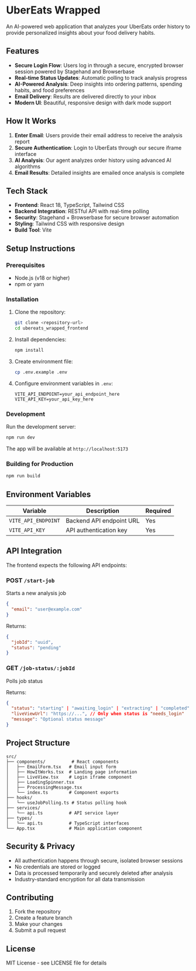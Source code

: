 # UberEats Wrapped

An AI-powered web application that analyzes your UberEats order history to provide personalized insights about your food delivery habits.

## Features

- **Secure Login Flow**: Users log in through a secure, encrypted browser session powered by Stagehand and Browserbase
- **Real-time Status Updates**: Automatic polling to track analysis progress
- **AI-Powered Analysis**: Deep insights into ordering patterns, spending habits, and food preferences
- **Email Delivery**: Results are delivered directly to your inbox
- **Modern UI**: Beautiful, responsive design with dark mode support

## How It Works

1. **Enter Email**: Users provide their email address to receive the analysis report
2. **Secure Authentication**: Login to UberEats through our secure iframe interface
3. **AI Analysis**: Our agent analyzes order history using advanced AI algorithms
4. **Email Results**: Detailed insights are emailed once analysis is complete

## Tech Stack

- **Frontend**: React 18, TypeScript, Tailwind CSS
- **Backend Integration**: RESTful API with real-time polling
- **Security**: Stagehand + Browserbase for secure browser automation
- **Styling**: Tailwind CSS with responsive design
- **Build Tool**: Vite

## Setup Instructions

### Prerequisites

- Node.js (v18 or higher)
- npm or yarn

### Installation

1. Clone the repository:
   ```bash
   git clone <repository-url>
   cd ubereats_wrapped_frontend
   ```

2. Install dependencies:
   ```bash
   npm install
   ```

3. Create environment file:
   ```bash
   cp .env.example .env
   ```

4. Configure environment variables in `.env`:
   ```
   VITE_API_ENDPOINT=your_api_endpoint_here
   VITE_API_KEY=your_api_key_here
   ```

### Development

Run the development server:
```bash
npm run dev
```

The app will be available at `http://localhost:5173`

### Building for Production

```bash
npm run build
```

## Environment Variables

| Variable | Description | Required |
|----------|-------------|----------|
| `VITE_API_ENDPOINT` | Backend API endpoint URL | Yes |
| `VITE_API_KEY` | API authentication key | Yes |

## API Integration

The frontend expects the following API endpoints:

### POST `/start-job`
Starts a new analysis job
```json
{
  "email": "user@example.com"
}
```

Returns:
```json
{
  "jobId": "uuid",
  "status": "pending"
}
```

### GET `/job-status/:jobId`
Polls job status

Returns:
```json
{
  "status": "starting" | "awaiting_login" | "extracting" | "completed" | "error",
  "liveViewUrl": "https://...", // Only when status is "needs_login"
  "message": "Optional status message"
}
```

## Project Structure

```
src/
├── components/          # React components
│   ├── EmailForm.tsx   # Email input form
│   ├── HowItWorks.tsx  # Landing page information
│   ├── LiveView.tsx    # Login iframe component
│   ├── LoadingSpinner.tsx
│   ├── ProcessingMessage.tsx
│   └── index.ts        # Component exports
├── hooks/
│   └── useJobPolling.ts # Status polling hook
├── services/
│   └── api.ts          # API service layer
├── types/
│   └── api.ts          # TypeScript interfaces
└── App.tsx             # Main application component
```

## Security & Privacy

- All authentication happens through secure, isolated browser sessions
- No credentials are stored or logged
- Data is processed temporarily and securely deleted after analysis
- Industry-standard encryption for all data transmission

## Contributing

1. Fork the repository
2. Create a feature branch
3. Make your changes
4. Submit a pull request

## License

MIT License - see LICENSE file for details
